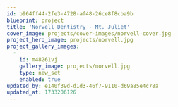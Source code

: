 ```yaml
---
id: b964ff44-2fe3-4728-af48-26ce8f8cba9b
blueprint: project
title: 'Norvell Dentistry - Mt. Juliet'
cover_image: projects/cover-images/norvell-cover.jpg
project_hero_image: projects/norvell.jpg
project_gallery_images:
  -
    id: m48261vj
    gallery_image: projects/norvell.jpg
    type: new_set
    enabled: true
updated_by: e140f39d-d1d3-46f7-9110-d69a85e4c78a
updated_at: 1733206126
---
```

